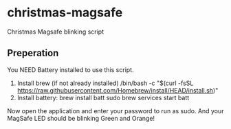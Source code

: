 # christmas-magsafe
Christmas Magsafe blinking script
## Preperation
You NEED Battery installed to use this script.

1. Install brew (if not already installed)
/bin/bash -c "$(curl -fsSL https://raw.githubusercontent.com/Homebrew/install/HEAD/install.sh)"
2. Install battery:
brew install batt
sudo brew services start batt

Now open the application and enter your password to run as sudo.
And your MagSafe LED should be blinking Green and Orange!
